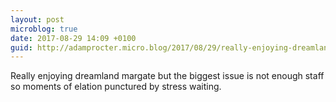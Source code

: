 ```yaml
---
layout: post
microblog: true
date: 2017-08-29 14:09 +0100
guid: http://adamprocter.micro.blog/2017/08/29/really-enjoying-dreamland.html
---
```

Really enjoying dreamland margate but the biggest issue is not enough staff so moments of elation punctured by stress waiting. 
